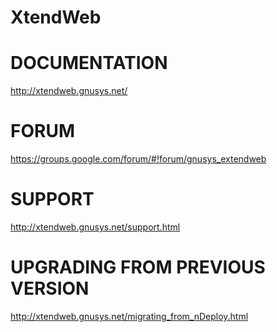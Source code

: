 
# XtendWeb


# DOCUMENTATION
http://xtendweb.gnusys.net/


# FORUM
https://groups.google.com/forum/#!forum/gnusys_extendweb

# SUPPORT
http://xtendweb.gnusys.net/support.html

# UPGRADING FROM PREVIOUS VERSION
http://xtendweb.gnusys.net/migrating_from_nDeploy.html

